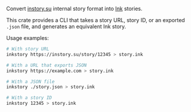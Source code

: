 Convert [instory.su](https://instory.su) internal story format into [Ink](https://www.inklestudios.com/ink/) stories.

This crate provides a CLI that takes a story URL, story ID, or an exported `.json` file,
and generates an equivalent Ink story.

Usage examples:

```sh
# With story URL
inkstory https://instory.su/story/12345 > story.ink

# With a URL that exports JSON
inkstory https://example.com > story.ink

# With a JSON file
inkstory ./story.json > story.ink

# With a story ID
inkstory 12345 > story.ink
```
